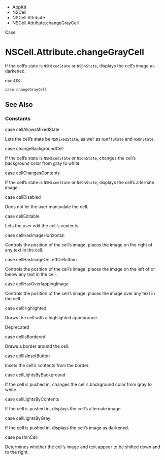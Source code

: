 

- AppKit
- NSCell
- NSCell.Attribute
-  NSCell.Attribute.changeGrayCell 

Case

# NSCell.Attribute.changeGrayCell

If the cell’s state is `NSMixedState` or `NSOnState`, displays the cell’s image as darkened.

macOS

``` source
case changeGrayCell
```

## See Also

### Constants

case cellAllowsMixedState

Lets the cell’s state be `NSMixedState`, as well as `NSOffState` and `NSOnState`.

case changeBackgroundCell

If the cell’s state is `NSMixedState` or `NSOnState`, changes the cell’s background color from gray to white.

case cellChangesContents

If the cell’s state is `NSMixedState` or `NSOnState`, displays the cell’s alternate image.

case cellDisabled

Does not let the user manipulate the cell.

case cellEditable

Lets the user edit the cell’s contents.

case cellHasImageHorizontal

Controls the position of the cell’s image: places the image on the right of any text in the cell.

case cellHasImageOnLeftOrBottom

Controls the position of the cell’s image: places the image on the left of or below any text in the cell.

case cellHasOverlappingImage

Controls the position of the cell’s image: places the image over any text in the cell.

case cellHighlighted

Draws the cell with a highlighted appearance.

Deprecated

case cellIsBordered

Draws a border around the cell.

case cellIsInsetButton

Insets the cell’s contents from the border.

case cellLightsByBackground

If the cell is pushed in, changes the cell’s background color from gray to white.

case cellLightsByContents

If the cell is pushed in, displays the cell’s alternate image.

case cellLightsByGray

If the cell is pushed in, displays the cell’s image as darkened.

case pushInCell

Determines whether the cell’s image and text appear to be shifted down and to the right.

